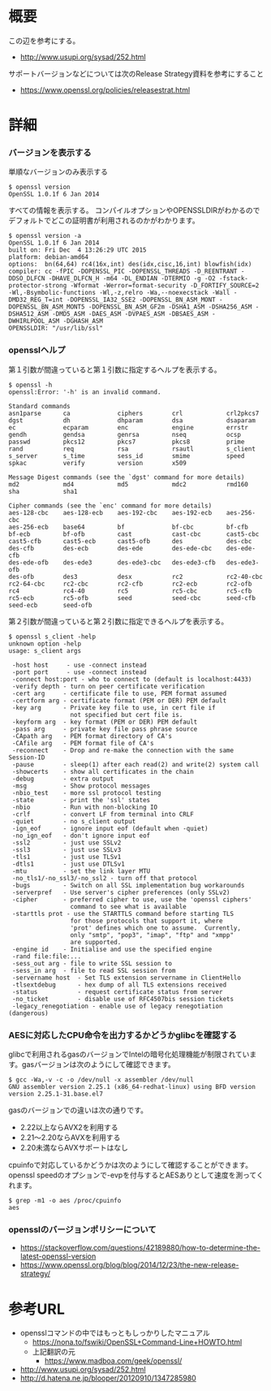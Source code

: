 # 概要
この辺を参考にする。
- http://www.usupi.org/sysad/252.html

サポートバージョンなどについては次のRelease Strategy資料を参考にすること
- https://www.openssl.org/policies/releasestrat.html

# 詳細
### バージョンを表示する
単順なバージョンのみ表示する
```
$ openssl version
OpenSSL 1.0.1f 6 Jan 2014
```

すべての情報を表示する。 コンパイルオプションやOPENSSLDIRがわかるのでデフォルトでどこの証明書が利用されるのかがわかります。
```
$ openssl version -a
OpenSSL 1.0.1f 6 Jan 2014
built on: Fri Dec  4 13:26:29 UTC 2015
platform: debian-amd64
options:  bn(64,64) rc4(16x,int) des(idx,cisc,16,int) blowfish(idx) 
compiler: cc -fPIC -DOPENSSL_PIC -DOPENSSL_THREADS -D_REENTRANT -DDSO_DLFCN -DHAVE_DLFCN_H -m64 -DL_ENDIAN -DTERMIO -g -O2 -fstack-protector-strong -Wformat -Werror=format-security -D_FORTIFY_SOURCE=2 -Wl,-Bsymbolic-functions -Wl,-z,relro -Wa,--noexecstack -Wall -DMD32_REG_T=int -DOPENSSL_IA32_SSE2 -DOPENSSL_BN_ASM_MONT -DOPENSSL_BN_ASM_MONT5 -DOPENSSL_BN_ASM_GF2m -DSHA1_ASM -DSHA256_ASM -DSHA512_ASM -DMD5_ASM -DAES_ASM -DVPAES_ASM -DBSAES_ASM -DWHIRLPOOL_ASM -DGHASH_ASM
OPENSSLDIR: "/usr/lib/ssl"
```

### opensslヘルプ
第１引数が間違っていると第１引数に指定するヘルプを表示する。
```
$ openssl -h
openssl:Error: '-h' is an invalid command.

Standard commands
asn1parse      ca             ciphers        crl            crl2pkcs7      
dgst           dh             dhparam        dsa            dsaparam       
ec             ecparam        enc            engine         errstr         
gendh          gendsa         genrsa         nseq           ocsp           
passwd         pkcs12         pkcs7          pkcs8          prime          
rand           req            rsa            rsautl         s_client       
s_server       s_time         sess_id        smime          speed          
spkac          verify         version        x509           

Message Digest commands (see the `dgst' command for more details)
md2            md4            md5            mdc2           rmd160         
sha            sha1           

Cipher commands (see the `enc' command for more details)
aes-128-cbc    aes-128-ecb    aes-192-cbc    aes-192-ecb    aes-256-cbc    
aes-256-ecb    base64         bf             bf-cbc         bf-cfb         
bf-ecb         bf-ofb         cast           cast-cbc       cast5-cbc      
cast5-cfb      cast5-ecb      cast5-ofb      des            des-cbc        
des-cfb        des-ecb        des-ede        des-ede-cbc    des-ede-cfb    
des-ede-ofb    des-ede3       des-ede3-cbc   des-ede3-cfb   des-ede3-ofb   
des-ofb        des3           desx           rc2            rc2-40-cbc     
rc2-64-cbc     rc2-cbc        rc2-cfb        rc2-ecb        rc2-ofb        
rc4            rc4-40         rc5            rc5-cbc        rc5-cfb        
rc5-ecb        rc5-ofb        seed           seed-cbc       seed-cfb       
seed-ecb       seed-ofb       
```

第２引数が間違っていると第２引数に指定できるヘルプを表示する。
```
$ openssl s_client -help
unknown option -help
usage: s_client args

 -host host     - use -connect instead
 -port port     - use -connect instead
 -connect host:port - who to connect to (default is localhost:4433)
 -verify depth - turn on peer certificate verification
 -cert arg     - certificate file to use, PEM format assumed
 -certform arg - certificate format (PEM or DER) PEM default
 -key arg      - Private key file to use, in cert file if
                 not specified but cert file is.
 -keyform arg  - key format (PEM or DER) PEM default
 -pass arg     - private key file pass phrase source
 -CApath arg   - PEM format directory of CA's
 -CAfile arg   - PEM format file of CA's
 -reconnect    - Drop and re-make the connection with the same Session-ID
 -pause        - sleep(1) after each read(2) and write(2) system call
 -showcerts    - show all certificates in the chain
 -debug        - extra output
 -msg          - Show protocol messages
 -nbio_test    - more ssl protocol testing
 -state        - print the 'ssl' states
 -nbio         - Run with non-blocking IO
 -crlf         - convert LF from terminal into CRLF
 -quiet        - no s_client output
 -ign_eof      - ignore input eof (default when -quiet)
 -no_ign_eof   - don't ignore input eof
 -ssl2         - just use SSLv2
 -ssl3         - just use SSLv3
 -tls1         - just use TLSv1
 -dtls1        - just use DTLSv1
 -mtu          - set the link layer MTU
 -no_tls1/-no_ssl3/-no_ssl2 - turn off that protocol
 -bugs         - Switch on all SSL implementation bug workarounds
 -serverpref   - Use server's cipher preferences (only SSLv2)
 -cipher       - preferred cipher to use, use the 'openssl ciphers'
                 command to see what is available
 -starttls prot - use the STARTTLS command before starting TLS
                 for those protocols that support it, where
                 'prot' defines which one to assume.  Currently,
                 only "smtp", "pop3", "imap", "ftp" and "xmpp"
                 are supported.
 -engine id    - Initialise and use the specified engine
 -rand file:file:...
 -sess_out arg - file to write SSL session to
 -sess_in arg  - file to read SSL session from
 -servername host  - Set TLS extension servername in ClientHello
 -tlsextdebug      - hex dump of all TLS extensions received
 -status           - request certificate status from server
 -no_ticket        - disable use of RFC4507bis session tickets
 -legacy_renegotiation - enable use of legacy renegotiation (dangerous)
```

### AESに対応したCPU命令を出力するかどうかglibcを確認する
glibcで利用されるgasのバージョンでIntelの暗号化処理機能が制限されています。gasバージョンは次のようにして確認できます。
```
$ gcc -Wa,-v -c -o /dev/null -x assembler /dev/null
GNU assembler version 2.25.1 (x86_64-redhat-linux) using BFD version version 2.25.1-31.base.el7 
```

gasのバージョンでの違いは次の通りです。
- 2.22以上ならAVX2を利用する
- 2.21〜2.20ならAVXを利用する
- 2.20未満ならAVXサポートはなし

cpuinfoで対応しているかどうかは次のようにして確認することができます。openssl speedのオプションで-evpを付与するとAESありとして速度を測ってくれます。
```
$ grep -m1 -o aes /proc/cpuinfo 
aes
```

### opensslのバージョンポリシーについて
- https://stackoverflow.com/questions/42189880/how-to-determine-the-latest-openssl-version
- https://www.openssl.org/blog/blog/2014/12/23/the-new-release-strategy/

# 参考URL
- opensslコマンドの中ではもっともしっかりしたマニュアル
  - https://nona.to/fswiki/OpenSSL+Command-Line+HOWTO.html
  - 上記翻訳の元
    - https://www.madboa.com/geek/openssl/
- http://www.usupi.org/sysad/252.html
- http://d.hatena.ne.jp/blooper/20120910/1347285980
